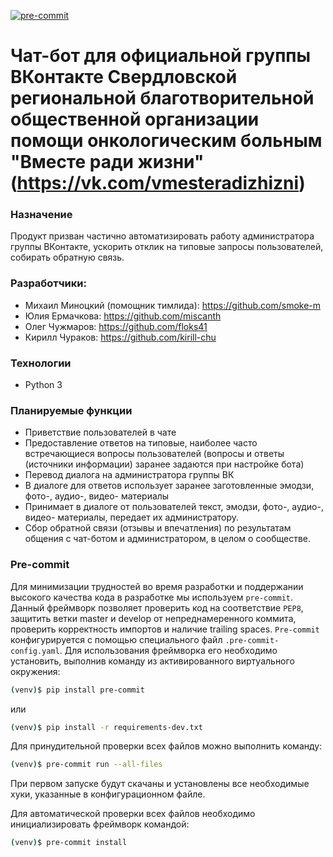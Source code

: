 [![pre-commit](https://img.shields.io/badge/pre--commit-enabled-brightgreen?logo=pre-commit)](https://github.com/pre-commit/pre-commit)

# Чат-бот для официальной группы ВКонтакте Свердловской региональной благотворительной общественной организации помощи онкологическим больным "Вместе ради жизни" (https://vk.com/vmesteradizhizni)

### Назначение
Продукт призван частично автоматизировать работу администратора группы ВКонтакте, ускорить отклик на типовые запросы пользователей, собирать обратную связь. 

### Разработчики:

- Михаил Миноцкий (помощник тимлида): https://github.com/smoke-m
- Юлия Ермачкова: https://github.com/miscanth
- Олег Чужмаров: https://github.com/floks41
- Кирилл Чураков: https://github.com/kirill-chu

### Технологии
- Python 3

### Планируемые функции
- Приветствие пользователей в чате
- Предоставление ответов на типовые, наиболее часто встречающиеся вопросы пользователей (вопросы и ответы (источники информации) заранее задаются при настройке бота)
- Перевод диалога на администратора группы ВК
- В диалоге для ответов использует заранее заготовленные эмодзи, фото-, аудио-, видео- материалы
- Принимает в диалоге от пользователей текст, эмодзи, фото-, аудио-, видео- материалы, передает их администратору.
- Сбор обратной связи (отзывы и впечатления) по результатам общения с чат-ботом и администратором, в целом о сообществе.

### Pre-commit
Для минимизации трудностей во время разработки и поддержании высокого качества кода в разработке мы используем `pre-commit`. Данный фреймворк позволяет проверить код на соответствие `PEP8`, защитить ветки master и develop от непреднамеренного коммита, проверить корректность импортов и наличие trailing spaces.
`Pre-commit` конфигурируется с помощью специального файл `.pre-commit-config.yaml`. Для использования фреймворка его необходимо установить, выполнив команду из активированного виртуального окружения:

```bash
(venv)$ pip install pre-commit
```
или 

```bash
(venv)$ pip install -r requirements-dev.txt
```
Для принудительной проверки всех файлов можно выполнить команду:
```bash
(venv)$ pre-commit run --all-files
```
При первом запуске будут скачаны и установлены все необходимые хуки, указанные в конфигурационном файле.

Для автоматической проверки всех файлов необходимо инициализировать фреймворк командой:
```bash
(venv)$ pre-commit install
```
